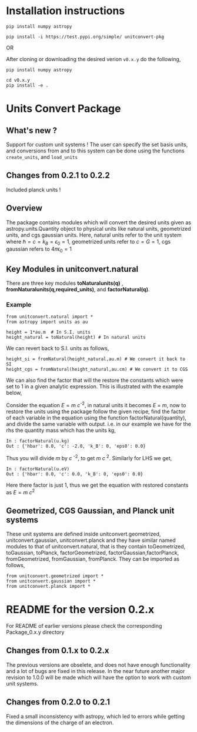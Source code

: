 # Installation instructions

``` Shell
pip install numpy astropy
```
``` Shell
pip install -i https://test.pypi.org/simple/ unitconvert-pkg
```

OR

After cloning or downloading the desired verion `v0.x.y` do the following,  
``` Shell
pip install numpy astropy
```
``` Shell
cd v0.x.y
pip install -e .
```





# Units Convert Package

## What's new ?

Support for custom unit systems ! The user can specify the set basis units, and conversions from and to this system can be done using the functions `create_units`, and `load_units`

## Changes from 0.2.1 to 0.2.2
Included planck units ! 

## Overview
 
The package contains modules which will convert the desired units given as astropy.units.Quantity object to physical units like natural units, geometrized units, and cgs gaussian units. Here, natural units refer to the unit system where ℏ = *c* = *k*<sub>*B*</sub> = *ϵ*<sub>0</sub> = 1, geometrized units refer to *c* = *G* = 1, cgs gaussian refers to 4*π*ϵ<sub>0</sub> = 1


## Key Modules in unitconvert.natural 

There are three key modules **toNaturalunits(q)** ,  **fromNaturalunits(q,required_units)**, and **factorNatural(q)**.

### Example
	from unitconvert.natural import *
	from astropy import units as au 
    
    height = 1*au.m  # In S.I. units
    height_natural = toNatural(height) # In natural units 
    
We can revert back to S.I. units as follows,
    
    height_si = fromNatural(height_natural,au.m) # We convert it back to SI
    height_cgs = fromNatural(height_natural,au.cm) # We convert it to CGS

We can also find the factor that will the restore the constants which were set to 1 in a given analytic expression. This is illustrated with the example below,

Consider the equation *E* = *m* *c*<sup>-2</sup>, in natural units it becomes *E* = *m*, now to restore the units using the package follow the given recipe, find the factor of each variable in the equation using the function factorNatural(quantity), and divide the same variable with output. i.e. in our example we have for the rhs the quantity mass which has the units kg,

    In : factorNatural(u.kg)
    Out : {'hbar': 0.0, 'c': -2.0, 'k_B': 0, 'eps0': 0.0}

Thus you will divide *m* by *c* <sup>-2</sup>, to get *m* *c* <sup>2</sup>. Similarly for LHS we get,

    In : factorNatural(u.eV)
    Out : {'hbar': 0.0, 'c': 0.0, 'k_B': 0, 'eps0': 0.0}

Here there factor is just 1, thus we get the equation with restored constants as *E* = *m* *c*<sup>2</sup>

## Geometrized, CGS Gaussian, and Planck  unit systems 

These unit systems are defined inside unitconvert.geometrized, unitconvert.gaussian, unitconvert.planck and they have similar named modules to that of unitconvert.natural, that is they contain toGeometrized, toGaussian, toPlanck, factorGeometrized, factorGaussian,factorPlanck, fromGeometrized, fromGaussian, fromPlanck. They can be imported as follows, 

    from unitconvert.geometrized import *
    from unitconvert.gaussian import *
    from unitconvert.planck import *

# README for the version 0.2.x 

For README of earlier versions please check the corresponding Package_0.x.y directory

## Changes from 0.1.x to 0.2.x

The previous versions are obselete, and does not have enough functionality and a lot of bugs are fixed in this release. In the near future another major revision to 1.0.0 will be made which will have the option to work with custom unit systems. 

## Changes from 0.2.0 to 0.2.1 

Fixed a small inconsistency with astropy, which led to errors while getting the dimensions of the charge of an electron.

